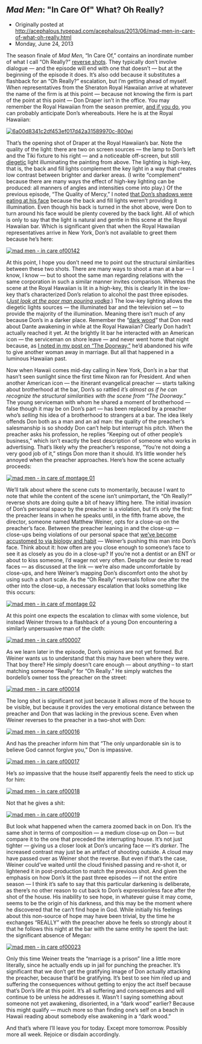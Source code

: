 ## <em>Mad Men</em>: "In Care Of" What? Oh Really?

 * Originally posted at http://acephalous.typepad.com/acephalous/2013/06/mad-men-in-care-of-what-oh-really.html
 * Monday, June 24, 2013



The season finale of _Mad Men_, “In Care Of,” contains an inordinate number of what I call “Oh Really?” [reverse shots](http://classes.yale.edu/film-analysis/htmfiles/editing.htm#51531).
 They typically don’t involve dialogue — and the episode will end with 
one that doesn’t — but at the beginning of the episode it does. It’s 
also odd because it substitutes a flashback for an “Oh Really?” 
escalation, but I’m getting ahead of myself. When representatives from 
the Sheraton Royal Hawaiian arrive at whatever the name of the firm is 
at this point — because not knowing the firm is part of the point at 
this point — Don Draper isn’t in the office. You may remember the Royal 
Hawaiian from the season premier, [and if you do](http://acephalous.typepad.com/acephalous/2013/04/mad-men-dont-go-into-the-doorway-don.html), you can probably anticipate Don’s whereabouts. Here he is at the Royal Hawaiian:

[![6a00d8341c2df453ef017d42a31589970c-800wi](http://www.lawyersgunsmoneyblog.com/wp-content/uploads/2013/06/6a00d8341c2df453ef017d42a31589970c-800wi.png "6a00d8341c2df453ef017d42a31589970c-800wi")](http://www.lawyersgunsmoneyblog.com/wp-content/uploads/2013/06/6a00d8341c2df453ef017d42a31589970c-800wi.png)

That’s the opening shot of Draper at the Royal Hawaiian’s bar. Note 
the quality of the light: there are two on screen sources — the lamp to 
Don’s left and the Tiki fixture to his right — and a noticeable 
off-screen, but still [diegetic](http://classes.yale.edu/film-analysis/htmfiles/basic-terms.htm#25890)
 light illuminating the painting from above. The lighting is high-key, 
that is, the back and fill lights complement the key light in a way that
 creates low contrast between brighter and darker areas. (I write 
“complement” because there are many ways the effect of high-key lighting
 can be produced: all manners of angles and intensities come into play.)
 Of the previous episode, “The Quality of Mercy,” I noted [that Don’s shadows were eating at his face](http://www.lawyersgunsmoneyblog.com/2013/06/mad-men-fencing-with-shadows-over-the-quality-of-mercy)
 because the back and fill lights weren’t providing it illumination. 
Even though his back is turned in the shot above, were Don to turn 
around his face would be plenty covered by the back light. All of which 
is only to say that the light is natural and gentle in this scene at the
 Royal Hawaiian bar. Which is significant given that when the Royal 
Hawaiian representatives arrive in New York, Don’s not available to 
greet them because he’s here:

[![mad men - in care of00142](http://www.lawyersgunsmoneyblog.com/wp-content/uploads/2013/06/mad-men-in-care-of00142.png "mad men - in care of00142")](http://www.lawyersgunsmoneyblog.com/wp-content/uploads/2013/06/mad-men-in-care-of00142.png)

At this point, I hope you don’t need me to point out the structural 
similarities between these two shots. There are many ways to shoot a man
 at a bar — I know, I know — but to shoot the same man regarding 
relations with the same corporation in such a similar manner invites 
comparison. Whereas the scene at the Royal Hawaiian is lit in a 
high-key, this is clearly lit in the low-key that’s characterized Don’s 
relation to alcohol the past three episodes. ([_Just look at the poor man pouring vodka_](http://www.lawyersgunsmoneyblog.com/wp-content/uploads/2013/06/mad-men-the-quality-of-mercy00006.png).)
 The low-key lighting allows the diegetic lights sources — the 
illuminated bar and the television set — to provide the majority of the 
illumination. Meaning there isn’t much of any because Don’s in a darker 
place. Remember the “[dark wood](http://www.gutenberg.org/files/8789/8789-h/8789-h.htm#link1)”
 that Don read about Dante awakening in while at the Royal Hawaiian? 
Clearly Don hadn’t actually reached it yet. At the brightly lit bar he 
interacted with an American icon — the serviceman on shore leave — and 
never went home that night because, as [I noted in my post on “The Doorway,”](http://acephalous.typepad.com/acephalous/2013/04/mad-men-dont-go-into-the-doorway-don.html) he’d abandoned his wife to give another woman away in marriage. But all that happened in a luminous Hawaiian past.

Now when Hawaii comes mid-day calling in New York, Don’s in a bar 
that hasn’t seen sunlight since the first time Nixon ran for President. 
And when another American icon — the itinerant evangelical preacher — 
starts talking about brotherhood at the bar, Don’s so rattled _it’s almost as if he can recognize the structural similarities with the scene from “The Doorway.”_ The
 young serviceman with whom he shared a moment of brotherhood — false 
though it may be on Don’s part — has been replaced by a preacher who’s _selling_
 his idea of a brotherhood to strangers at a bar. The idea likely 
offends Don both as a man and an ad man: the quality of the preacher’s 
salesmanship is so shoddy Don can’t help but interrupt his pitch. When 
the preacher asks his profession, he replies “Keeping out of other 
people’s business,” which isn’t exactly the best description of someone 
who works in advertising. That’s likely why the preacher’s response, 
“You’re not doing a very good job of it,” stings Don more than it 
should. It’s little wonder he’s annoyed when the preacher approaches. 
Here’s how the scene actually proceeds:

[![mad men - in care of montage 01](http://www.lawyersgunsmoneyblog.com/wp-content/uploads/2013/06/mad-men-in-care-of-montage-01.jpg "mad men - in care of montage 01")](http://www.lawyersgunsmoneyblog.com/wp-content/uploads/2013/06/mad-men-in-care-of-montage-01.jpg)

We’ll talk about where the scene cuts to momentarily, because I want 
to note that while the content of the scene isn’t unimportant, the “Oh 
Really?” reverse shots are doing quite a bit of heavy lifting here. The 
initial invasion of Don’s personal space by the preacher is a violation,
 but it’s only the first: the preacher leans in when he speaks until, in
 the fifth frame above, the director, someone named Matthew Weiner, opts
 for a close-up on the preacher’s face. Between the preacher leaning in 
and the close-up — close-ups being violations of our personal space that
 [we’ve become accustomed to via biology and habit](http://acephalous.typepad.com/acephalous/2012/09/game-of-thrones-winter-is-coming-for-will-and-bran.html#1)
 — Weiner’s pushing this man into Don’s face. Think about it: how often 
are you close enough to someone’s face to see it as closely as you do in
 a close-up? If you’re not a dentist or an ENT or about to kiss someone,
 I’d wager not very often. Despite our desire to read faces — as 
discussed at the link — we’re also made uncomfortable by close-ups, and 
here Weiner’s mapping Don’s discomfort onto the shot by using such a 
short scale. As the “Oh Really” reversals follow one after the other 
into the close-up, a necessary escalation that looks something like this
 occurs:

[![mad men - in care of montage 02](http://www.lawyersgunsmoneyblog.com/wp-content/uploads/2013/06/mad-men-in-care-of-montage-02.jpg "mad men - in care of montage 02")](http://www.lawyersgunsmoneyblog.com/wp-content/uploads/2013/06/mad-men-in-care-of-montage-02.jpg)

At this point one expects the escalation to climax with some 
violence, but instead Weiner throws to a flashback of a young Don 
encountering a similarly unpersuasive man of the cloth:

[![mad men - in care of00007](http://www.lawyersgunsmoneyblog.com/wp-content/uploads/2013/06/mad-men-in-care-of00007.png "mad men - in care of00007")](http://www.lawyersgunsmoneyblog.com/wp-content/uploads/2013/06/mad-men-in-care-of00007.png)

As we learn later in the episode, Don’s opinions are not yet formed. 
But Weiner wants us to understand that this may have been where they 
were. That boy there? He simply doesn’t care enough — about _anything_ – to start matching someone “Really” for “Oh Really.” He simply watches the bordello’s owner toss the preacher on the street:

[![mad men - in care of00014](http://www.lawyersgunsmoneyblog.com/wp-content/uploads/2013/06/mad-men-in-care-of00014.png "mad men - in care of00014")](http://www.lawyersgunsmoneyblog.com/wp-content/uploads/2013/06/mad-men-in-care-of00014.png)

The long shot is significant not just because it allows more of the 
house to be visible, but because it provides the very emotional distance
 between the preacher and Don that was lacking in the previous scene. 
Even when Weiner reverses to the preacher in a two-shot with Don:

[![mad men - in care of00016](http://www.lawyersgunsmoneyblog.com/wp-content/uploads/2013/06/mad-men-in-care-of00016.png "mad men - in care of00016")](http://www.lawyersgunsmoneyblog.com/wp-content/uploads/2013/06/mad-men-in-care-of00016.png)

And has the preacher inform him that “The only unpardonable sin is to believe God cannot forgive you,” Don is impassive.

[![mad men - in care of00017](http://www.lawyersgunsmoneyblog.com/wp-content/uploads/2013/06/mad-men-in-care-of00017.png "mad men - in care of00017")](http://www.lawyersgunsmoneyblog.com/wp-content/uploads/2013/06/mad-men-in-care-of00017.png)

He’s _so_ impassive that the house itself apparently feels the need to stick up for him:

[![mad men - in care of00018](http://www.lawyersgunsmoneyblog.com/wp-content/uploads/2013/06/mad-men-in-care-of00018.png "mad men - in care of00018")](http://www.lawyersgunsmoneyblog.com/wp-content/uploads/2013/06/mad-men-in-care-of00018.png)

Not that he gives a shit:

[![mad men - in care of00019](http://www.lawyersgunsmoneyblog.com/wp-content/uploads/2013/06/mad-men-in-care-of00019.png "mad men - in care of00019")](http://www.lawyersgunsmoneyblog.com/wp-content/uploads/2013/06/mad-men-in-care-of00019.png)

But look what happened when the camera zoomed back in on Don. It’s 
the same shot in terms of composition — a medium close-up on Don — but 
compare it to the one that preceded the interrupting house. It’s not 
just tighter — giving us a closer look at Don’s uncaring face — it’s _darker_.
 The increased contrast may just be an artifact of shooting outside. A 
cloud may have passed over as Weiner shot the reverse. But even if 
that’s the case, Weiner could’ve waited until the cloud finished passing
 and re-shot it, or lightened it in post-production to match the 
previous shot. And given the emphasis on how Don’s lit the past three 
episodes — if not the entire season — I think it’s safe to say that this
 particular darkening is deliberate, as there’s no other reason to cut 
back to Don’s expressionless face after the shot of the house. His 
inability to see hope, in whatever guise it may come, seems to be the 
origin of his darkness, and this may be the moment where he discovered 
that he can’t find hope in God. While initially his feelings about this 
non-source of hope may have been trivial, by the time he exchanges 
“REALLY” with the preacher above he feels so strongly about it that he 
follows this night at the bar with the same entity he spent the last: 
the significant absence of Megan:

[![mad men - in care of00023](http://www.lawyersgunsmoneyblog.com/wp-content/uploads/2013/06/mad-men-in-care-of00023.png "mad men - in care of00023")](http://www.lawyersgunsmoneyblog.com/wp-content/uploads/2013/06/mad-men-in-care-of00023.png)

Only this time Weiner treats the “marriage is a prison” line a little
 more literally, since he actually ends up in jail for punching the 
preacher. It’s significant that we don’t get the gratifying image of Don
 actually attacking the preacher, because that’d be gratifying. It’s 
best to see him riled up and suffering the consequences without getting 
to enjoy the act itself because that’s Don’s life at this point. It’s 
all suffering and consequences and will continue to be unless he 
addresses it. Wasn’t I saying something about someone not yet awakening,
 disoriented, in a “dark wood” earlier? Because this might qualify — 
much more so than finding one’s self on a beach in Hawaii reading about 
somebody else awakening in a “dark wood.”

And that’s where I’ll leave you for today. Except more tomorrow. Possibly more all week. Rejoice or disdain accordingly.

		
